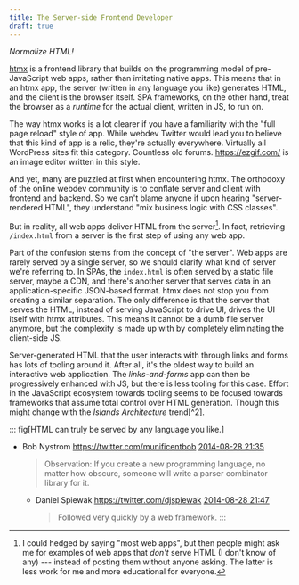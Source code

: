 ```yaml
---
title: The Server-side Frontend Developer
draft: true
---
```


_Normalize HTML!_

[htmx] is a frontend library that builds on the programming model of pre-JavaScript web apps, rather than imitating native apps.
This means that in an htmx app, the server (written in any language you like) generates HTML, and the client is the browser itself.
SPA frameworks, on the other hand, treat the browser as a _runtime_ for the actual client, written in JS, to run on.

The way htmx works is a lot clearer if you have a familiarity with the "full page reload" style of app.
While webdev Twitter would lead you to believe that this kind of app is a relic, they're actually everywhere.
Virtually all WordPress sites fit this category.
Countless old forums.
https://ezgif.com/ is an image editor written in this style.

And yet, many are puzzled at first when encountering htmx.
The orthodoxy of the online webdev community is to conflate server and client with frontend and backend.
So we can't blame anyone if upon hearing "server-rendered HTML", they understand "mix business logic with CSS classes".

But in reality, all web apps deliver HTML from the server[^1].
In fact, retrieving `/index.html` from a server is the first step of using any web app.

Part of the confusion stems from the concept of "the server".
Web apps are rarely served by a single server, so we should clarify what kind of server we're referring to.
In SPAs, the `index.html` is often served by a static file server, maybe a CDN,
and there's another server that serves data in an application-specific JSON-based format.
htmx does not stop you from creating a similar separation.
The only difference is that the server that serves the HTML, instead of serving JavaScript to drive UI,
drives the UI itself with htmx attributes.
This means it cannot be a dumb file server anymore, but the complexity is made up with by completely eliminating the client-side JS.

Server-generated HTML that the user interacts with through links and forms has lots of tooling around it.
After all, it's the oldest way to build an interactive web application.
The <dfn>links-and-forms</dfn> app can then be progressively enhanced with JS, but there is less tooling for this case.
Effort in the JavaScript ecosystem towards tooling seems to be focused towards frameworks that assume total control over HTML generation.
Though this might change with the _Islands Architecture_ trend[^2].

::: fig[HTML can truly be served by any language you like.]
 - Bob Nystrom <https://twitter.com/munificentbob> [2014-08-28 21:35](https://twitter.com/munificentbob/status/505061118503424000)
   > Observation: If you create a new programming language, no matter how obscure, someone will write a parser combinator library for it.
    
    - Daniel Spiewak <https://twitter.com/djspiewak> [2014-08-28 21:47](https://twitter.com/djspiewak/status/505064095746248704)
      > Followed very quickly by a web framework.
:::

[^1]: I could hedged by saying "most web apps",
but then people might ask me for examples of web apps that _don't_ serve HTML (I don't know of any) ---
instead of posting them without anyone asking.
The latter is less work for me and more educational for everyone.

[htmx]: https://htmx.org
